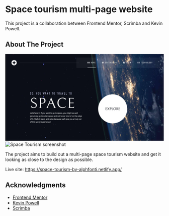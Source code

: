 # Space tourism multi-page website

This project is a collaboration between Frontend Mentor, Scrimba and Kevin Powell.

## About The Project

![](./screenshot.jpg)
![Space Tourism screenshot](https://user-images.githubusercontent.com/69361901/197351023-9e2c9f63-ed2d-4011-a137-6b2d7a8eff8f.png)

The project aims to build out a multi-page space tourism website and get it looking as close to the design as possible.

Live site: https://space-tourism-by-alphfonti.netlify.app/

## Acknowledgments

- [Frontend Mentor](https://www.frontendmentor.io/challenges/space-tourism-multipage-website-gRWj1URZ3)
- [Kevin Powell](https://www.youtube.com/kevinpowell)
- [Scrimba](https://scrimba.com/)